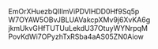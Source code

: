 EmOrXHuezbQIIlmViPDVlHDD0Hf9Sq5p
W7OYAW5OBvJBLUAVakcpXMv9j6XvKA6g
jkmUkvGHfTUTUuLekdU37OtuyWYNrpqM
PovKdWi7OPyzhTxRSba4aAS05ZN0Aiow
